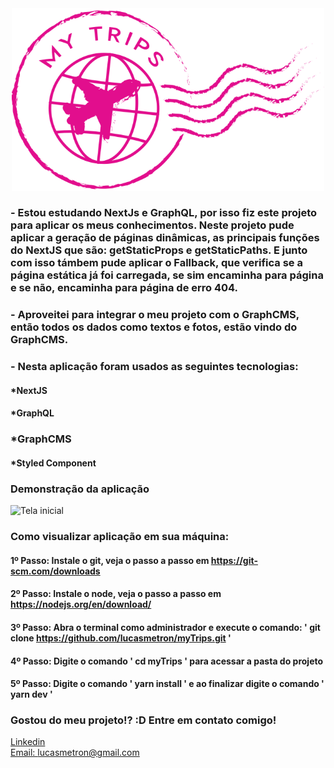 <div align="center">
  <img src="./src/assets/logo.svg" alt="Podcastr logo" style='width: 500px'>
  
</div>

### - Estou estudando NextJs e GraphQL, por isso fiz este projeto para aplicar os meus conhecimentos. Neste projeto pude aplicar a geração de páginas dinâmicas, as principais funções do NextJS que são: getStaticProps e getStaticPaths. E junto com isso támbem pude aplicar o Fallback, que verifica se a página estática já foi carregada, se sim encaminha para página e se não, encaminha para página de erro 404. 

### - Aproveitei para integrar o meu projeto com o GraphCMS, então todos os dados como textos e fotos, estão vindo do GraphCMS.
### - Nesta aplicação foram usados as seguintes tecnologias:

#### *NextJS
#### *GraphQL 
### *GraphCMS
#### *Styled Component



### Demonstração da aplicação
![Tela inicial](./src/assets/mytrips.gif)


### Como visualizar aplicação em sua máquina:

#### 1º Passo: Instale o git, veja o passo a passo em https://git-scm.com/downloads
#### 2º Passo: Instale o node, veja o passo a passo em https://nodejs.org/en/download/
#### 3º Passo: Abra o terminal como administrador e execute o comando: ' git clone https://github.com/lucasmetron/myTrips.git '
#### 4º Passo: Digite o comando ' cd myTrips ' para acessar a pasta do projeto
#### 5º Passo: Digite o comando ' yarn install ' e ao finalizar digite o comando ' yarn dev '

### Gostou do meu projeto!? :D Entre em contato comigo! 
[Linkedin](https://www.linkedin.com/in/lucas-rosa-058683102/) <br/>
[Email: lucasmetron@gmail.com](mailto:lucasmetron@gmail.com)

